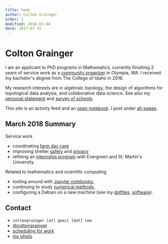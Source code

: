 ```yaml
---
title: home
author: Colton Grainger
order: 1
modified: 2018-03-04
date: 2017-07-15
---
```


# Colton Grainger

I am an applicant to PhD programs in Mathematics, currently finishing 2 years of service work as a [community organizer](https://github.com/coltongrainger/work) in Olympia, WA. I received my bachelor's degree from The College of Idaho in 2016.

My research interests are in algebraic topology, the design of algorithms for topological data analysis, and collaborative data science. See also my [personal statement](/personal-statement) and [survey of schools](/grad-school).

This site is an activity feed and an [open notebook](http://wcm1.web.rice.edu/open-notebook-history.html). I post under [all-pages](all-pages).

## March 2018 Summary

Service work

- coordinating [farm day care](fscss-volunteers/farm-day-care) 
- improving shelter [safety](fscss-volunteers/wiki#safety) and
  [privacy](https://github.com/coltongrainger/work/blob/master/public/curriculum/2018-04-12-privacy.md)
- refining an [internship program](fscss-volunteers/practicum) with Evergreen
  and St. Martin's University.

Related to mathematics and scientific computing

 - tooling around with [Jupyter notebooks](https://nbviewer.jupyter.org/github/coltongrainger/notebooks/tree/master/),
 - continuing to study [numerical methods](/math-428),
 - configuring a Debian on a new machine (see my [dotfiles](https://github.com/coltongrainger/dotfiles), [software](/software)).

## Contact

- `coltongrainger [at] gmail [dot] com`
- [@coltongrainger](https://twitter.com/coltongrainger)
- [scheduling for work](https://meetme.so/coltongrainger)
- [my photo](images/identification-photo.jpg)
